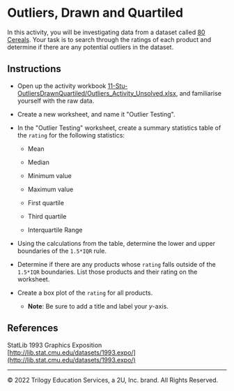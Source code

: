 # Outliers, Drawn and Quartiled

In this activity, you will be investigating data from a dataset called [80 Cereals](http://lib.stat.cmu.edu/datasets/1993.expo/). Your task is to search through the ratings of each product and determine if there are any potential outliers in the dataset.

## Instructions

* Open up the activity workbook [11-Stu-OutliersDrawnQuartiled/Outliers_Activity_Unsolved.xlsx](Unsolved/Outliers_Activity_Unsolved.xlsx), and familiarise yourself with the raw data.

* Create a new worksheet, and name it "Outlier Testing".

* In the "Outlier Testing" worksheet, create a summary statistics table of the `rating` for the following statistics:

  * Mean

  * Median

  * Minimum value

  * Maximum value

  * First quartile

  * Third quartile

  * Interquartile Range

* Using the calculations from the table, determine the lower and upper boundaries of the `1.5*IQR` rule.

* Determine if there are any products whose `rating` falls outside of the `1.5*IQR` boundaries. List those products and their rating on the worksheet.

* Create a box plot of the `rating` for all products.

  * **Note**: Be sure to add a title and label your _y_-axis.

## References

StatLib 1993 Graphics Exposition [http://lib.stat.cmu.edu/datasets/1993.expo/](http://lib.stat.cmu.edu/datasets/1993.expo/)

---

© 2022 Trilogy Education Services, a 2U, Inc. brand. All Rights Reserved.

